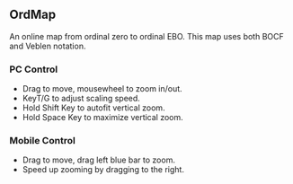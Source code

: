 ## OrdMap
An online map from ordinal zero to ordinal EBO. This map uses both BOCF and Veblen notation.
### PC Control
- Drag to move, mousewheel to zoom in/out.
- KeyT/G to adjust scaling speed. 
- Hold Shift Key to autofit vertical zoom.
- Hold Space Key to maximize vertical zoom.
### Mobile Control
- Drag to move, drag left blue bar to zoom.
- Speed ​​up zooming by dragging to the right.